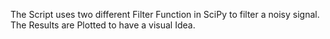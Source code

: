 The Script uses two different Filter Function in SciPy to filter a noisy signal. The Results are Plotted to have a visual Idea. 
